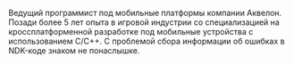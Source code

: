 Ведущий программист под мобильные платформы компании Аквелон. Позади более 5 лет опыта в игровой индустрии со специализацией на кроссплатформенной разработке под мобильные устройства с использованием C/C++. С проблемой сбора информации об ошибках в NDK-коде знаком не понаслышке.

